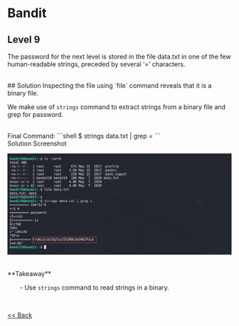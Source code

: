 # Bandit

## Level 9
The password for the next level is stored in the file data.txt in one of the few human-readable strings, preceded by several ‘=’ characters.

<br/>
## Solution
Inspecting the file using `file` command reveals that it is a binary file.

We make use of `strings` command to extract strings from a binary file and grep for password.

<br/>
Final Command:
```shell
$ strings data.txt | grep =
```
<br/>
Solution Screenshot

![Level 9 Image](./images/Level9.png)

<br/>
<span id=green>**Takeaway**</span><br/>

  - Use `strings` command to read strings in a binary.<br/>

<br/>

[<< Back](https://grey-fish.github.io/Bandit/index.html)
